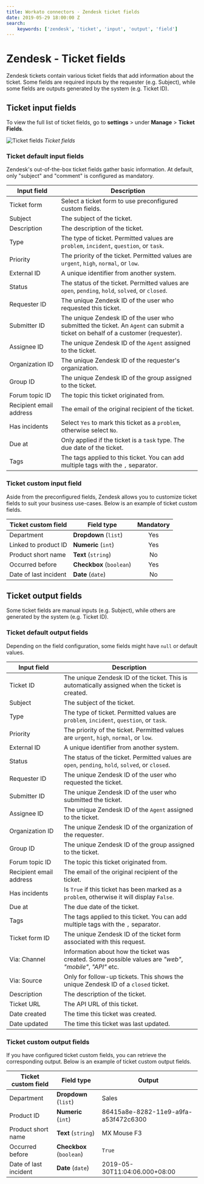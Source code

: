 ```yaml
---
title: Workato connectors - Zendesk ticket fields
date: 2019-05-29 18:00:00 Z
search:
    keywords: ['zendesk', 'ticket', 'input', 'output', 'field']
---
```


# Zendesk - Ticket fields
Zendesk tickets contain various ticket fields that add information about the ticket. Some fields are required inputs by the requester (e.g. Subject), while some fields are outputs generated by the system (e.g. Ticket ID).

## Ticket input fields
To view the full list of ticket fields, go to **settings** > under **Manage** > **Ticket Fields**.

![Ticket fields](~@img/connectors/zendesk/ticket-fields.png)
*Ticket fields*

### Ticket default input fields
Zendesk's out-of-the-box ticket fields gather basic information. At default, only "subject" and "comment" is configured as mandatory.

| Input field  | Description                                               |
|--------------|-----------------------------------------------------------|
| Ticket form  | Select a ticket form to use preconfigured custom fields. |
| Subject      | The subject of the ticket.                                |
| Description  | The description of the ticket.                            |
| Type         | The type of ticket. Permitted values are `problem`, `incident`, `question`, or `task`. |
| Priority     | The priority of the ticket. Permitted values are `urgent`, `high`, `normal`, or `low`. |
| External ID  | A unique identifier from another system.                  |
| Status       | The status of the ticket. Permitted values are `open`, `pending`, `hold`, `solved`, or `closed`. |
| Requester ID | The unique Zendesk ID of the user who requested this ticket. |
| Submitter ID | The unique Zendesk ID of the user who submitted the ticket. An `Agent` can submit a ticket on behalf of a customer (requester). |
| Assignee ID  | The unique Zendesk ID of the `Agent` assigned to the ticket. |
| Organization ID | The unique Zendesk ID of the requester's organization.     |
| Group ID     | The unique Zendesk ID of the group assigned to the ticket. |
| Forum topic ID | The topic this ticket originated from.                    |
| Recipient email address | The email of the original recipient of the ticket. |
| Has incidents | Select `Yes` to mark this ticket as a `problem`, otherwise select `No`. |
| Due at       | Only applied if the ticket is a `task` type. The due date of the ticket. |
| Tags         | The tags applied to this ticket. You can add multiple tags with the `,` separator. |

### Ticket custom input field
Aside from the preconfigured fields, Zendesk allows you to customize ticket fields to suit your business use-cases. Below is an example of ticket custom fields.

| Ticket custom field   | Field type               | Mandatory |
|-----------------------|--------------------------|:---------:|
| Department            | **Dropdown** (`list`)    | Yes       |
| Linked to product ID  | **Numeric** (`int`)      | Yes       |
| Product short name    | **Text** (`string`)      | No        |
| Occurred before       | **Checkbox** (`boolean`) | Yes       |
| Date of last incident | **Date** (`date`)        | No        |

## Ticket output fields
Some ticket fields are manual inputs (e.g. Subject), while others are generated by the system (e.g. Ticket ID).

### Ticket default output fields
Depending on the field configuration, some fields might have `null` or default values.

| Input field  | Description                                               |
|--------------|-----------------------------------------------------------|
| Ticket ID    | The unique Zendesk ID of the ticket. This is automatically assigned when the ticket is created. |
| Subject      | The subject of the ticket.                                |
| Type         | The type of ticket. Permitted values are `problem`, `incident`, `question`, or `task`. |
| Priority     | The priority of the ticket. Permitted values are `urgent`, `high`, `normal`, or `low`. |
| External ID  | A unique identifier from another system.                  |
| Status       | The status of the ticket. Permitted values are `open`, `pending`, `hold`, `solved`, or `closed`. |
| Requester ID | The unique Zendesk ID of the user who requested the ticket. |
| Submitter ID | The unique Zendesk ID of the user who submitted the ticket. |
| Assignee ID  | The unique Zendesk ID of the `Agent` assigned to the ticket. |
| Organization ID | The unique Zendesk ID of the organization of the requester. |
| Group ID     | The unique Zendesk ID of the group assigned to the ticket. |
| Forum topic ID | The topic this ticket originated from.                  |
| Recipient email address | The email of the original recipient of the ticket. |
| Has incidents | Is `True` if this ticket has been marked as a `problem`, otherwise it will display `False`. |
| Due at       | The due date of the ticket.                               |
| Tags         | The tags applied to this ticket. You can add multiple tags with the `,` separator. |
| Ticket form ID | The unique Zendesk ID of the ticket form associated with this request. |
| Via: Channel | Information about how the ticket was created. Some possible values are *"web"*, *"mobile"*, *"API"* etc. |
| Via: Source  | Only for follow-up tickets. This shows the unique Zendesk ID of a `closed` ticket. |
| Description  | The description of the ticket.                            |
| Ticket URL   | The API URL of this ticket.                               |
| Date created | The time this ticket was created.                         |
| Date updated | The time this ticket was last updated.                    |

### Ticket custom output fields
If you have configured ticket custom fields, you can retrieve the corresponding output. Below is an example of ticket custom output fields.

| Ticket custom field   | Field type               | Output      |
|-----------------------|--------------------------|-------------|
| Department            | **Dropdown** (`list`)    | Sales       |
| Product ID            | **Numeric** (`int`)      | 86415a8e-8282-11e9-a9fa-a53f472c6300 |
| Product short name    | **Text** (`string`)      | MX Mouse F3 |
| Occurred before       | **Checkbox** (`boolean`) | `True`      |
| Date of last incident | **Date** (`date`)        | 2019-05-30T11:04:06.000+08:00 |
